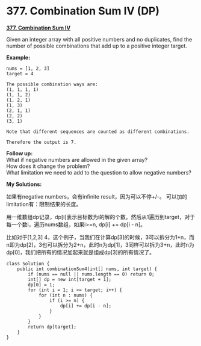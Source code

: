 # 377. Combination Sum IV \(DP\)

[**377. Combination Sum IV**](https://leetcode.com/problems/combination-sum-iv/description/)

Given an integer array with all positive numbers and no duplicates, find the number of possible combinations that add up to a positive integer target.

**Example:**

```text
nums = [1, 2, 3]
target = 4

The possible combination ways are:
(1, 1, 1, 1)
(1, 1, 2)
(1, 2, 1)
(1, 3)
(2, 1, 1)
(2, 2)
(3, 1)

Note that different sequences are counted as different combinations.

Therefore the output is 7.
```

**Follow up:**  
What if negative numbers are allowed in the given array?  
How does it change the problem?  
What limitation we need to add to the question to allow negative numbers?

**My Solutions:**

如果有negative numbers，会有infinite result，因为可以不停+/-。 可以加的limitation有：限制结果的长度。

用一维数组dp记录，dp\[i\]表示目标数为i的解的个数。然后从1遍历到target，对于每一个数i，遍历nums数组，如果i&gt;=n, dp\[i\] += dp\[i - n\]。

比如对于\[1,2,3\] 4，这个例子，当我们在计算dp\[3\]的时候，3可以拆分为1+n，而n即为dp\[2\]，3也可以拆分为2+n，此时n为dp\[1\]，3同样可以拆为3+n，此时n为dp\[0\]，我们把所有的情况加起来就是组成dp\[3\]的所有情况了。 

```text
class Solution {
    public int combinationSum4(int[] nums, int target) {
        if (nums == null || nums.length == 0) return 0;
        int[] dp = new int[target + 1];
        dp[0] = 1;
        for (int i = 1; i <= target; i++) {
            for (int n : nums) {
                if (i >= n) {
                    dp[i] += dp[i - n];
                }
            }
        }
        return dp[target];
    }
}
```

